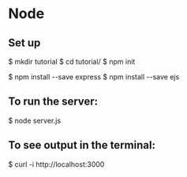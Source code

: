 # Node

## Set up
$ mkdir tutorial
$ cd tutorial/
$ npm init

$ npm install --save express
$ npm install --save ejs

## To run the server:
$ node server.js

## To see output in the terminal:
$ curl -i http://localhost:3000




